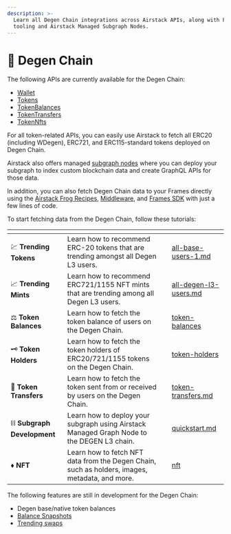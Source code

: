 ```yaml
---
description: >-
  Learn all Degen Chain integrations across Airstack APIs, along with Frames
  tooling and Airstack Managed Subgraph Nodes.
---
```


# 🎩 Degen Chain

The following APIs are currently available for the Degen Chain:

* [Wallet](../api-references/api-reference/wallet-api.md)
* [Tokens](../api-references/api-reference/tokens-api.md)
* [TokenBalances](../farcaster/farcaster-frames/no-code-frames/token-balances.md)
* [TokenTransfers](../api-references/api-reference/tokentransfers-api.md)
* [TokenNfts](../api-references/api-reference/tokennfts-api.md)

For all token-related APIs, you can easily use Airstack to fetch all ERC20 (including WDegen), ERC721, and ERC115-standard tokens deployed on Degen Chain.

Airstack also offers managed [subgraph nodes](broken-reference) where you can deploy your subgraph to index custom blockchain data and create GraphQL APIs for those data.

In addition, you can also fetch Degen Chain data to your Frames directly using the [Airstack Frog Recipes](../farcaster/farcaster-frames/airstack-frog-recipes-and-middleware/), [Middleware](../farcaster/farcaster-frames/airstack-frog-recipes-and-middleware/airstack-frog-middleware.md), and [Frames SDK](../farcaster/farcaster-frames/airstack-frames-sdk/) with just a few lines of code.

To start fetching data from the Degen Chain, follow these tutorials:

<table data-view="cards"><thead><tr><th></th><th></th><th></th><th data-hidden data-card-target data-type="content-ref"></th></tr></thead><tbody><tr><td><span data-gb-custom-inline data-tag="emoji" data-code="1f4b9">💹</span> <strong>Trending Tokens</strong></td><td>Learn how to recommend ERC-20 tokens that are trending amongst all Degen L3 users.</td><td></td><td><a href="../abstractions/trending-tokens/all-base-users-1.md">all-base-users-1.md</a></td></tr><tr><td><span data-gb-custom-inline data-tag="emoji" data-code="1f4c8">📈</span> <strong>Trending Mints</strong></td><td>Learn how to recommend ERC721/1155 NFT mints that are trending among all Degen L3 users.</td><td></td><td><a href="../abstractions/trending-mints/all-degen-l3-users.md">all-degen-l3-users.md</a></td></tr><tr><td><span data-gb-custom-inline data-tag="emoji" data-code="2696">⚖️</span> <strong>Token Balances</strong></td><td>Learn how to fetch the token balance of users on the Degen Chain.</td><td></td><td><a href="token-balances/">token-balances</a></td></tr><tr><td><span data-gb-custom-inline data-tag="emoji" data-code="1f5dd">🗝️</span> <strong>Token Holders</strong></td><td>Learn how to fetch the token holders of ERC20/721/1155 tokens on the Degen Chain.</td><td></td><td><a href="token-holders/">token-holders</a></td></tr><tr><td><span data-gb-custom-inline data-tag="emoji" data-code="1f4b8">💸</span> <strong>Token Transfers</strong></td><td>Learn how to fetch the token sent from or received by users on the Degen Chain.</td><td></td><td><a href="token-transfers.md">token-transfers.md</a></td></tr><tr><td><span data-gb-custom-inline data-tag="emoji" data-code="26d3">⛓️</span> <strong>Subgraph Development</strong></td><td>Learn how to deploy your subgraph using Airstack Managed Graph Node to the DEGEN L3 chain.</td><td></td><td><a href="../degen-chain-subgraphs/quickstart.md">quickstart.md</a></td></tr><tr><td><span data-gb-custom-inline data-tag="emoji" data-code="2666">♦️</span> <strong>NFT</strong></td><td>Learn how to fetch NFT data from the Degen Chain, such as holders, images, metadata, and more.</td><td></td><td><a href="nft/">nft</a></td></tr></tbody></table>

The following features are still in development for the Degen Chain:

* Degen base/native token balances
* [Balance Snapshots](balance-snapshots.md)
* [Trending swaps](../api-references/api-reference/trendingtokens-api.md)
